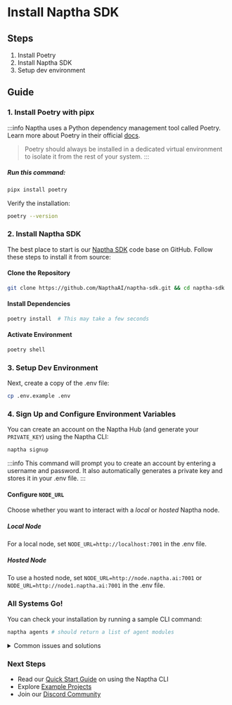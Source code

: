 # Install Naptha SDK

## Steps
1. Install Poetry
2. Install Naptha SDK
3. Setup dev environment

## Guide
### 1. Install Poetry with pipx
:::info
Naptha uses a Python dependency management tool called Poetry. Learn more about Poetry in their official [docs](https://python-poetry.org/docs).

> Poetry should always be installed in a dedicated virtual environment to isolate it from the rest of your system.
:::

##### Run this command:
```bash
pipx install poetry
```

Verify the installation:
```bash
poetry --version
```

### 2. Install Naptha SDK
The best place to start is our [Naptha SDK](https://github.com/NapthaAI/naptha-sdk) code base on GitHub. Follow these steps to install it from source:

#### Clone the Repository
```bash
git clone https://github.com/NapthaAI/naptha-sdk.git && cd naptha-sdk
```

#### Install Dependencies
```bash
poetry install  # This may take a few seconds
```

#### Activate Environment
```bash
poetry shell
```

### 3. Setup Dev Environment
Next, create a copy of the .env file:

```bash
cp .env.example .env
```

### 4. Sign Up and Configure Environment Variables
You can create an account on the Naptha Hub (and generate your ```PRIVATE_KEY```) using the Naptha CLI:

```bash
naptha signup
```
:::info
This command will prompt you to create an account by entering a username and password. It also automatically generates a private key and stores it in your .env file.
:::


<!-- Copy the generated private key into your .env file:
```bash
PRIVATE_KEY=your_generated_key_here
NODE_URL=your_chosen_node_url
``` -->

#### Configure ```NODE_URL```
Choose whether you want to interact with a *local* or *hosted* Naptha node.

##### Local Node
For a local node, set ```NODE_URL=http://localhost:7001``` in the .env file.

##### Hosted Node
To use a hosted node, set ```NODE_URL=http://node.naptha.ai:7001``` or ```NODE_URL=http://node1.naptha.ai:7001``` in the .env file.

### All Systems Go!
You can check your installation by running a sample CLI command:

```bash
naptha agents # should return a list of agent modules
``` 

<details>
<summary>Common issues and solutions</summary>

1. **Poetry installation fails**
   ```bash
   python -m pip install --user pipx
   python -m pipx ensurepath
   ```

2. **Dependencies conflict**
   ```bash
   poetry env remove python
   poetry install --no-cache
   poetry env use python3.11
   ```

3. **Node connection issues**
   - Verify your internet connection
   - Check if the selected node is operational
   - Ensure your .env file is properly configured

</details>

### Next Steps
- Read our [Quick Start Guide](./NapthaCLI) on using the Naptha CLI
- Explore [Example Projects](../Examples/)
- Join our [Discord Community](https://naptha.ai/naptha-community)
